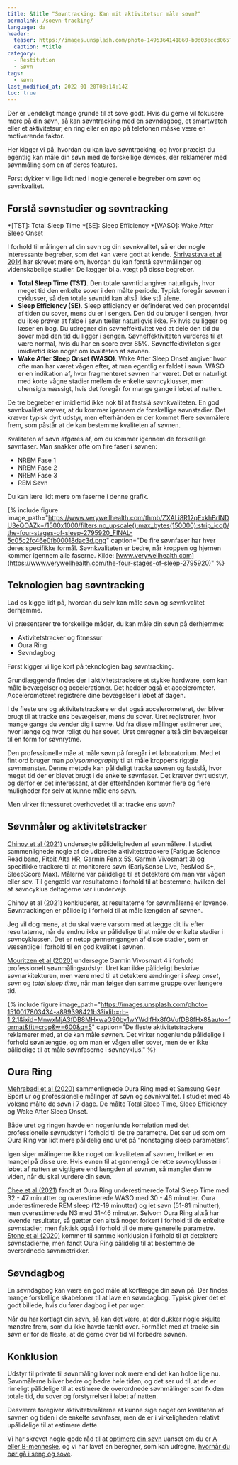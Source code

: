 ```yaml
---
title: &title "Søvntracking: Kan mit aktivitetsur måle søvn?"
permalink: /soevn-tracking/
language: da
header:
  teaser: https://images.unsplash.com/photo-1495364141860-b0d03eccd065?ixlib=rb-1.2.1&ixid=MnwxMjA3fDB8MHxwaG90by1wYWdlfHx8fGVufDB8fHx8&auto=format&fit=crop&w=400&q=80
  caption: *title
category:
  - Restitution
  - Søvn
tags:
  - søvn
last_modified_at: 2022-01-20T08:14:14Z
toc: true
---
```


Der er uendeligt mange grunde til at sove godt. Hvis du gerne vil fokusere mere på din søvn, så kan søvntracking med en søvndagbog, et smartwatch eller et aktivitetsur, en ring eller en app på telefonen måske være en motiverende faktor.

Her kigger vi på, hvordan du kan lave søvntracking, og hvor præcist du egentlig kan måle din søvn med de forskellige devices, der reklamerer med søvnmåling som en af deres features.

Først dykker vi lige lidt ned i nogle generelle begreber om søvn og søvnkvalitet.

## Forstå søvnstudier og søvntracking

*[TST]: Total Sleep Time
*[SE]: Sleep Efficiency
*[WASO]: Wake After Sleep Onset

I forhold til målingen af din søvn og din søvnkvalitet, så er der nogle interessante begreber, som det kan være godt at kende. [Shrivastava et al 2014](https://www.ncbi.nlm.nih.gov/pmc/articles/PMC4246141/) har skrevet mere om, hvordan du kan forstå søvnmålinger og videnskabelige studier. De lægger bl.a. vægt på disse begreber.

- **Total Sleep Time (TST)**. Den totale søvntid angiver naturligvis, hvor meget tid den enkelte sover i den målte periode. Typisk foregår søvnen i cyklusser, så den totale søvntid kan altså ikke stå alene.
- **Sleep Efficiency (SE)**. Sleep efficiency er definderet ved den procentdel af tiden du sover, mens du er i sengen. Den tid du bruger i sengen, hvor du ikke prøver at falde i søvn tæller naturligvis ikke. Fx hvis du ligger og læser en bog. Du udregner din søvneffektivitet ved at dele den tid du sover med den tid du ligger i sengen. Søvneffektiviteten vurderes til at være normal, hvis du har en score over 85%. Søvneffektiviteten siger imidlertid ikke noget om kvaliteten af søvnen.
- **Wake After Sleep Onset (WASO)**. Wake After Sleep Onset angiver hvor ofte man har været vågen efter, at man egentlig er faldet i søvn. WASO er en indikation af, hvor fragmenteret søvnen har været. Det er naturligt med korte vågne stadier mellem de enkelte søvncyklusser, men uhensigtsmæssigt, hvis det foregår for mange gange i løbet af natten.

De tre begreber er imidlertid ikke nok til at fastslå søvnkvaliteten. En god søvnkvalitet kræver, at du kommer igennem de forskellige søvnstadier. Det kræver typisk dyrt udstyr, men efterhånden er der kommet flere søvnmålere frem, som påstår at de kan bestemme kvaliteten af søvnen.

Kvaliteten af søvn afgøres af, om du kommer igennem de forskellige søvnfaser. Man snakker ofte om fire faser i søvnen:

- NREM Fase 1
- NREM Fase 2
- NREM Fase 3
- REM Søvn

Du kan lære lidt mere om faserne i denne grafik.

{% include figure image_path="https://www.verywellhealth.com/thmb/ZXALi8R12qExkhBrINDU3eQOAZk=/1500x1000/filters:no_upscale():max_bytes(150000):strip_icc()/the-four-stages-of-sleep-2795920_FINAL-5c05c2fc46e0fb00018dac3d.png" caption="De fire søvnfaser har hver deres specifikke formål. Søvnkvaliteten er bedre, når kroppen og hjernen kommer igennem alle faserne. Kilde: [www.verywellhealth.com](https://www.verywellhealth.com/the-four-stages-of-sleep-2795920)" %}

## Teknologien bag søvntracking

Lad os kigge lidt på, hvordan du selv kan måle søvn og søvnkvalitet derhjemme.

Vi præsenterer tre forskellige måder, du kan måle din søvn på derhjemme:

- Aktivitetstracker og fitnessur
- Oura Ring
- Søvndagbog

Først kigger vi lige kort på teknologien bag søvntracking.

Grundlæggende findes der i aktivitetstrackere et stykke hardware, som kan måle bevægelser og accelerationer. Det hedder også et accelerometer. Accelerometeret registrere dine bevægelser i løbet af dagen.

I de fleste ure og aktivitetstrackere er det også accelerometeret, der bliver brugt til at tracke ens bevægelser, mens du sover. Uret registrerer, hvor mange gange du vender dig i søvne. Ud fra disse målinger estimerer uret, hvor længe og hvor roligt du har sovet. Uret omregner altså din bevægelser til en form for søvnrytme.

Den professionelle måe at måle søvn på foregår i et laboratorium. Med et fint ord bruger man *polysomnography* til at måle kroppens rigtgie søvnmønster. Denne metode kan pålideligt tracke søvnen og fastslå, hvor meget tid der er blevet brugt i de enkelte søvnfaser. Det kræver dyrt udstyr, og derfor er det interessant, at der efterhånden kommer flere og flere muligheder for selv at kunne måle ens søvn.

Men virker fitnessuret overhovedet til at tracke ens søvn?

## Søvnmåler og aktivitetstracker

[Chinoy et al (2021)](https://pubmed.ncbi.nlm.nih.gov/33378539/) undersøgte pålideligheden af søvnmålere. I studiet sammenlignede nogle af de udbredte aktivitetstrackere (Fatigue Science Readiband, Fitbit Alta HR, Garmin Fenix 5S, Garmin Vivosmart 3) og specifikke trackere til at monitorere søvn (EarlySense Live, ResMed S+, SleepScore Max). Målerne var pålidelige til at detektere om man var vågen eller sov. Til gengæld var resultaterne i forhold til at bestemme, hvilken del af søvncyklus deltagerne var i undervejs.

Chinoy et al (2021) konkluderer, at resultaterne for søvnmålerne er lovende. Søvntrackingen er pålidelig i forhold til at måle længden af søvnen.

Jeg vil dog mene, at du skal være varsom med at lægge dit liv efter resultaterne, når de endnu ikke er pålidelige til at måle de enkelte stadier i søvncyklussen. Det er netop gennemgangen af disse stadier, som er væsentlige i forhold til en god kvalitet i søvnen.

[Mouritzen et al (2020)](https://pubmed.ncbi.nlm.nih.gov/33306678/) undersøgte Garmin Vivosmart 4 i forhold professionelt søvnmålingsudstyr. Uret kan ikke pålideligt beskrive søvnarkitekturen, men være med til at detektere ændringer i *sleep onset*, søvn og *total sleep time*, når man følger den samme gruppe over længere tid.

{% include figure image_path="https://images.unsplash.com/photo-1510017803434-a899398421b3?ixlib=rb-1.2.1&ixid=MnwxMjA3fDB8MHxwaG90by1wYWdlfHx8fGVufDB8fHx8&auto=format&fit=crop&w=600&q=5" caption="De fleste aktivitetstrackere reklamerer med, at de kan måle søvnen. Det virker nogenlunde pålidelige i forhold søvnlængde, og om man er vågen eller sover, men de er ikke pålidelige til at måle søvnfaserne i søvncyklus." %}

## Oura Ring

[Mehrabadi et al (2020)](https://pubmed.ncbi.nlm.nih.gov/33038869/) sammenlignede Oura Ring med et Samsung Gear Sport ur og professionelle målinger af søvn og søvnkvalitet. I studiet med 45 voksne målte de søvn i 7 dage. De målte Total Sleep Time, Sleep Efficiency og Wake After Sleep Onset.

Både uret og ringen havde en nogenlunde korrelation med det professionelle søvnudstyr i forhold til de tre parametre. Det ser ud som om Oura Ring var lidt mere pålidelig end uret på “nonstaging sleep parameters”.

Igen siger målingerne ikke noget om kvaliteten af søvnen, hvilket er en mangel på disse ure. Hvis evnen til at gennemgå de rette søvncyklusser i løbet af natten er vigtigere end længden af søvnen, så mangler denne viden, når du skal vurdere din søvn.

[Chee et al (2021)](https://pubmed.ncbi.nlm.nih.gov/33623459/) fandt at Oura Ring underestimerede Total Sleep Time med 32 - 47 minuttter og overestimerede WASO med 30 - 46 minutter. Oura underestimerede REM sleep (12-19 minutter) og let søvn (51-81 minutter), men overestimerede N3 med 31-46 minutter.
Selvom Oura Ring altså har lovende resultater, så gætter den altså noget forkert i forhold til de enkelte søvnstadier, men faktisk også i forhold til de mere generelle parametre. [Stone et al (2020)](https://www.ncbi.nlm.nih.gov/pmc/articles/PMC7603649/) kommer til samme konklusion i forhold til at detektere søvnstadierne, men fandt Oura Ring pålidelig til at bestemme de overordnede søvnmetrikker.

## Søvndagbog

En søvndagbog kan være en god måle at kortlægge din søvn på. Der findes mange forskellige skabeloner til at lave en søvndagbog. Typisk giver det et godt billede, hvis du fører dagbog i et par uger.

Når du har kortlagt din søvn, så kan det være, at der dukker nogle skjulte mønstre frem, som du ikke havde tænkt over.
Formålet med at tracke sin søvn er for de fleste, at de gerne over tid vil forbedre søvnen.

## Konklusion

Udstyr til private til søvnmåling lover nok mere end det kan holde lige nu. Søvnmålerne bliver bedre og bedre hele tiden, og det ser ud til, at de er rimeligt pålidelige til at estimere de overordnede søvnmålinger som fx den totale tid, du sover og forstyrrelser i løbet af natten.

Desværre foregiver aktivitetsmålerne at kunne sige noget om kvaliteten af søvnen og tiden i de enkelte søvnfaser, men de er i virkeligheden relativt upålidelige til at estimere dette.

Vi har skrevet nogle gode råd til at [optimere din søvn](/soevn/) uanset om du er [A eller B-menneske](/a-eller-b-menneske/), og vi har lavet en beregner, som kan udregne, [hvornår du bør gå i seng og sove](/hvornaar-gaa-i-seng/).

